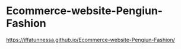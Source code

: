 # Ecommerce-website-Pengiun-Fashion
https://iffatunnessa.github.io/Ecommerce-website-Pengiun-Fashion/
